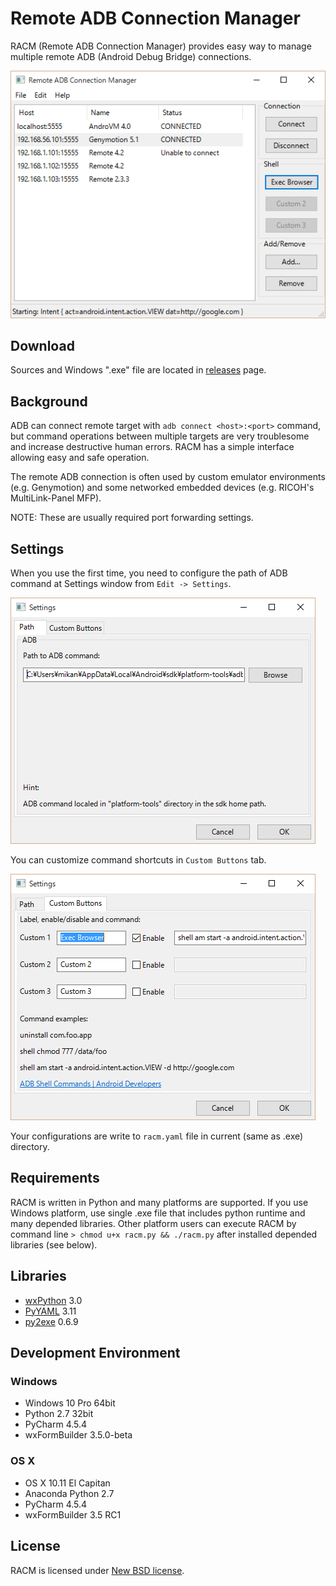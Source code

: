 Remote ADB Connection Manager
=============================

RACM (Remote ADB Connection Manager) provides easy way to manage multiple remote ADB (Android Debug Bridge) connections.

![Screen shot: Main Window](doc/img/main_window_0.1.png "Main Window")

## Download

Sources and Windows ".exe" file are located in [releases](https://github.com/mikan/racm/releases) page.

## Background

ADB can connect remote target with `adb connect <host>:<port>` command, but command operations between multiple targets are very troublesome and increase destructive human errors.
RACM has a simple interface allowing easy and safe operation.

The remote ADB connection is often used by custom emulator environments (e.g. Genymotion) and some networked embedded devices (e.g. RICOH's MultiLink-Panel MFP).

NOTE: These are usually required port forwarding settings.

## Settings

When you use the first time, you need to configure the path of ADB command at Settings window from `Edit -> Settings`.

![Screen shot: Settings Window 1](doc/img/settings_window_1_0.1.png "Settings Window 1")

You can customize command shortcuts in `Custom Buttons` tab.

![Screen shot: Settings Window 2](doc/img/settings_window_2_0.1.png "Settings Window 2")

Your configurations are write to `racm.yaml` file in current (same as .exe) directory.

## Requirements

RACM is written in Python and many platforms are supported.
If you use Windows platform, use single .exe file that includes python runtime and many depended libraries.
Other platform users can execute RACM by command line `> chmod u+x racm.py && ./racm.py` after installed depended libraries (see below).

## Libraries

* [wxPython](http://www.wxpython.org/) 3.0
* [PyYAML](http://pyyaml.org/) 3.11
* [py2exe](http://www.py2exe.org/) 0.6.9

## Development Environment

### Windows

* Windows 10 Pro 64bit
* Python 2.7 32bit
* PyCharm 4.5.4
* wxFormBuilder 3.5.0-beta

### OS X

* OS X 10.11 El Capitan
* Anaconda Python 2.7
* PyCharm 4.5.4
* wxFormBuilder 3.5 RC1

## License

RACM is licensed under [New BSD license](LICENSE).
